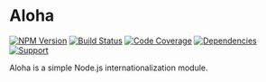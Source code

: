 # Aloha

[![NPM Version](https://badge.fury.io/js/aloha.png)](http://badge.fury.io/js/aloha)
[![Build Status](https://travis-ci.org/lighterio/aloha.png?branch=master)](https://travis-ci.org/lighterio/aloha)
[![Code Coverage](https://coveralls.io/repos/lighterio/aloha/badge.png?branch=master)](https://coveralls.io/r/lighterio/aloha)
[![Dependencies](https://david-dm.org/lighterio/aloha.png?theme=shields.io)](https://david-dm.org/lighterio/aloha)
[![Support](http://img.shields.io/gittip/zerious.png)](https://www.gittip.com/lighterio/)

Aloha is a simple Node.js internationalization module.
